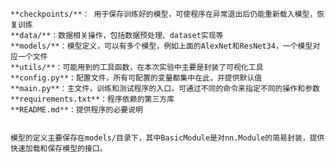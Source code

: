 

	**checkpoints/**： 用于保存训练好的模型，可使程序在异常退出后仍能重新载入模型，恢复训练
	**data/**：数据相关操作，包括数据预处理、dataset实现等
	**models/**：模型定义，可以有多个模型，例如上面的AlexNet和ResNet34，一个模型对应一个文件
	**utils/**：可能用到的工具函数，在本次实验中主要是封装了可视化工具
	**config.py**：配置文件，所有可配置的变量都集中在此，并提供默认值
	**main.py**：主文件，训练和测试程序的入口，可通过不同的命令来指定不同的操作和参数
	**requirements.txt**：程序依赖的第三方库
	**README.md**：提供程序的必要说明


	模型的定义主要保存在models/目录下，其中BasicModule是对nn.Module的简易封装，提供快速加载和保存模型的接口。

